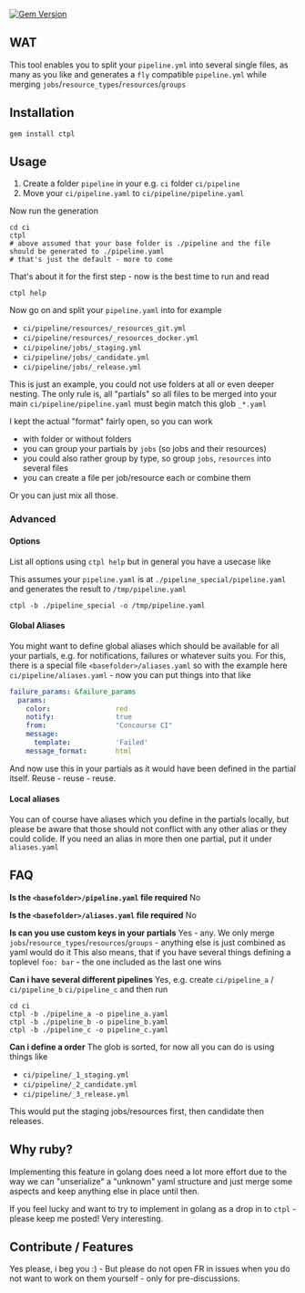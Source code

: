 [![Gem Version](https://badge.fury.io/rb/ctpl.svg)](https://badge.fury.io/rb/ctpl)

## WAT

This tool enables you to split your `pipeline.yml` into several single files, as many as you like and generates a `fly`
compatible `pipeline.yml` while merging `jobs`/`resource_types`/`resources`/`groups`

## Installation

```console
gem install ctpl
```

## Usage

1. Create a folder `pipeline` in your e.g. `ci` folder `ci/pipeline`
2. Move your `ci/pipeline.yaml` to `ci/pipeline/pipeline.yaml`

Now run the generation

```console
cd ci
ctpl
# above assumed that your base folder is ./pipeline and the file should be generated to ./pipeline.yaml 
# that's just the default - more to come
```

That's about it for the first step - now is the best time to run and read

```console
ctpl help
```

Now go on and split your `pipeline.yaml` into for example

- `ci/pipeline/resources/_resources_git.yml`
- `ci/pipeline/resources/_resources_docker.yml`
- `ci/pipeline/jobs/_staging.yml`
- `ci/pipeline/jobs/_candidate.yml`
- `ci/pipeline/jobs/_release.yml`

This is just an example, you could not use folders at all or even deeper nesting. The only rule is, all "partials"
so all files to be merged into your main `ci/pipeline/pipeline.yaml` must begin match this glob `_*.yaml`

I kept the actual "format" fairly open, so you can work 
 - with folder or without folders
 - you can group your partials by `jobs` (so jobs and their resources)
 - you could also rather group by type, so group `jobs`, `resources` into several files
 - you can create a file per job/resource each or combine them
 
Or you can just mix all those. 

### Advanced 

#### Options

List all options using `ctpl help` but in general you have a usecase like

This assumes your `pipeline.yaml` is at `./pipeline_special/pipeline.yaml` and generates the result to `/tmp/pipeline.yaml`

```console
ctpl -b ./pipeline_special -o /tmp/pipeline.yaml
```

#### Global Aliases

You might want to define global aliases which should be available for all your partials, e.g. for notifications, failures
or whatever suits you. For this, there is a special file `<basefolder>/aliases.yaml` so with the example here
`ci/pipeline/aliases.yaml` - now you can put things into that like

```yaml
failure_params: &failure_params
  params:
    color:                red
    notify:               true
    from:                 "Concourse CI"
    message:
      template:           'Failed'
    message_format:       html
```

And now use this in your partials as it would have been defined in the partial itself. Reuse - reuse - reuse.

#### Local aliases

You can of course have aliases which you define in the partials locally, but please be aware that those should not conflict
with any other alias or they could colide. If you need an alias in more then one partial, put it under `aliases.yaml`

## FAQ

**Is the `<basefolder>/pipeline.yaml` file required**
No

**Is the `<basefolder>/aliases.yaml` file required**
No 

**Is can you use custom keys in your partials**
Yes - any. We only merge `jobs`/`resource_types`/`resources`/`groups` - anything else is just combined as yaml would do it
This also means, that if you have several things defining a toplevel `foo: bar` - the one included as the last one wins


**Can i have several different pipelines**
Yes, e.g. create `ci/pipeline_a` / `ci/pipeline_b` `ci/pipeline_c` and then run

```console
cd ci
ctpl -b ./pipeline_a -o pipeline_a.yaml
ctpl -b ./pipeline_b -o pipeline_b.yaml
ctpl -b ./pipeline_c -o pipeline_c.yaml
```

**Can i define a order**
The glob is sorted, for now all you can do is using things like
 
- `ci/pipeline/_1_staging.yml`
- `ci/pipeline/_2_candidate.yml`
- `ci/pipeline/_3_release.yml`

This would put the staging jobs/resources first, then candidate then releases.



## Why ruby?

Implementing this feature in golang does need a lot more effort due to the way we can "unserialize" a "unknown" yaml structure
and just merge some aspects and keep anything else in place until then.

If you feel lucky and want to try to implement in golang as a drop in to `ctpl` - please keep me posted! Very interesting.

## Contribute / Features

Yes please, i beg you :) - But please do not open FR in issues when you do not want to work on them yourself - only for pre-discussions.
